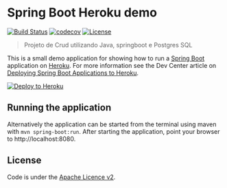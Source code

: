 # Spring Boot Heroku demo 
[![Build Status](https://travis-ci.org/rogrs/app-heroku.svg?branch=master)](https://travis-ci.org/rogrs/app-heroku)
[![codecov](https://codecov.io/gh/rogrs/app-heroku/branch/master/graph/badge.svg)](https://codecov.io/gh/rogrs/app-heroku) 
[![License](http://img.shields.io/:license-apache-blue.svg)](http://www.apache.org/licenses/LICENSE-2.0.html)

> Projeto de Crud utilizando Java, springboot e Postgres SQL

This is a small demo application for showing how to run a [Spring Boot](http://projects.spring.io/spring-boot/)
application on [Heroku](http://heroku.com). For more information see the Dev Center article on 
[Deploying Spring Boot Applications to Heroku](https://devcenter.heroku.com/articles/deploying-spring-boot-apps-to-heroku).

[![Deploy to Heroku](https://www.herokucdn.com/deploy/button.png)](https://heroku.com/deploy)


## Running the application

Alternatively the application can be started from the terminal using maven with `mvn spring-boot:run`.
After starting the application, point your browser to http://localhost:8080.

## License

Code is under the [Apache Licence v2](https://www.apache.org/licenses/LICENSE-2.0.txt).
